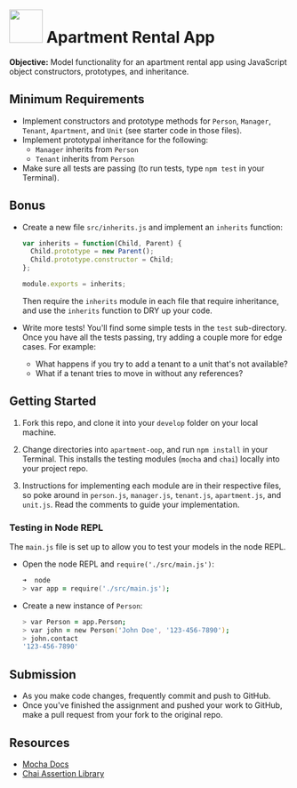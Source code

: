 # <img src="https://cloud.githubusercontent.com/assets/7833470/10423298/ea833a68-7079-11e5-84f8-0a925ab96893.png" width="60"> Apartment Rental App

**Objective:** Model functionality for an apartment rental app using JavaScript object constructors, prototypes, and inheritance.

## Minimum Requirements

* Implement constructors and prototype methods for `Person`, `Manager`, `Tenant`, `Apartment`, and `Unit` (see starter code in those files).
* Implement prototypal inheritance for the following:
  * `Manager` inherits from `Person`
  * `Tenant` inherits from `Person`
* Make sure all tests are passing (to run tests, type `npm test` in your Terminal).

## Bonus

* Create a new file `src/inherits.js` and implement an `inherits` function:

  ```js
  var inherits = function(Child, Parent) {
    Child.prototype = new Parent();
    Child.prototype.constructor = Child;
  };

  module.exports = inherits;
  ```

  Then require the `inherits` module in each file that require inheritance, and use the `inherits` function to DRY up your code.

* Write more tests! You'll find some simple tests in the `test` sub-directory. Once you have all the tests passing, try adding a couple more for edge cases. For example:
  * What happens if you try to add a tenant to a unit that's not available?
  * What if a tenant tries to move in without any references?

## Getting Started

1. Fork this repo, and clone it into your `develop` folder on your local machine.

2. Change directories into `apartment-oop`, and run `npm install` in your Terminal. This installs the testing modules (`mocha` and `chai`) locally into your project repo.

3. Instructions for implementing each module are in their respective files, so poke around in `person.js`, `manager.js`, `tenant.js`, `apartment.js`, and `unit.js`. Read the comments to guide your implementation.

### Testing in Node REPL

The `main.js` file is set up to allow you to test your models in the node REPL.

* Open the node REPL and `require('./src/main.js')`:

  ```zsh
  ➜  node
  > var app = require('./src/main.js');
  ```

* Create a new instance of `Person`:

  ```zsh
  > var Person = app.Person;
  > var john = new Person('John Doe', '123-456-7890');
  > john.contact
  '123-456-7890'
  ```

## Submission

* As you make code changes, frequently commit and push to GitHub.
* Once you've finished the assignment and pushed your work to GitHub, make a pull request from your fork to the original repo.

## Resources

* <a href="https://mochajs.org" target="_blank">Mocha Docs</a>
* <a href="http://chaijs.com/api/bdd" target="_blank">Chai Assertion Library</a>
